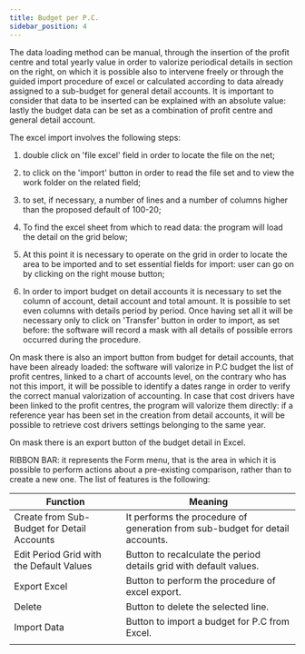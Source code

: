 ```yaml
---
title: Budget per P.C.
sidebar_position: 4
---
```


The data loading method can be manual, through the insertion of the profit centre and total yearly value in order to valorize periodical details in section on the right, on which it is possible also to intervene freely or through the guided import procedure of excel or calculated according to data already assigned to a sub-budget for general detail accounts. It is important to consider that data to be inserted can be explained with an absolute value: lastly the budget data can be set as a combination of profit centre and general detail account.

The excel import involves the following steps:

1) double click on 'file excel' field in order to locate the file on the net;

2) to click on the 'import' button in order to read the file set and to view the work folder on the related field;

3) to set, if necessary, a number of lines and a number of columns higher than the proposed default of 100-20;

4) To find the excel sheet from which to read data: the program will load the detail on the grid below;

5) At this point it is necessary to operate on the grid in order to locate the area to be imported and to set essential fields for import: user can go on by clicking on the right mouse button;

6) In order to import budget on detail accounts it is necessary to set the column of account, detail account and total amount. It is possible to set even columns with details period by period. Once having set all it will be necessary only to click on 'Transfer' button in order to import, as set before: the software will record a mask with all details of possible errors occurred during the procedure. 

On mask there is also an import button from budget for detail accounts, that have been already loaded: the software will valorize in P.C budget the list of profit centres, linked to a chart of accounts level, on the contrary who has not this import, it will be possible to identify a dates range in order to verify the correct manual valorization of accounting. In case that cost drivers have been linked to the profit centres, the program will valorize them directly: if a reference year has been set in the creation from detail accounts, it will be possible to retrieve cost drivers settings belonging to the same year.

On mask there is an export button of the budget detail in Excel. 

RIBBON BAR: it represents the Form menu, that is the area in which it is possible to perform actions about a pre-existing comparison, rather than to create a new one. The list of features is the following:



| Function | Meaning |
| --- | --- |
| Create from Sub-Budget for Detail Accounts | It performs the procedure of generation from sub-budget for detail accounts. |
| Edit Period Grid with the Default Values | Button to recalculate the period details grid with default values. |
| Export Excel | Button to perform the procedure of excel export. |
| Delete | Button to delete the selected line. |
| Import Data | Button to import a budget for P.C from Excel. |
|  |  |






